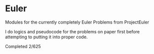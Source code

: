 # Euler
Modules for the currently completely Euler Problems from ProjectEuler

I do logics and pseudocode for the problems on paper first before attempting to putting it into proper code.

Completed 2/625

